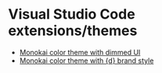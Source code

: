 # Visual Studio Code extensions/themes

- [Monokai color theme with dimmed UI](https://github.com/kuba--/vscode/tree/master/extensions/monokai-dimmed)
- [Monokai color theme with {d} brand style](https://github.com/kuba--/vscode/tree/master/extensions/monokai-sourced)
